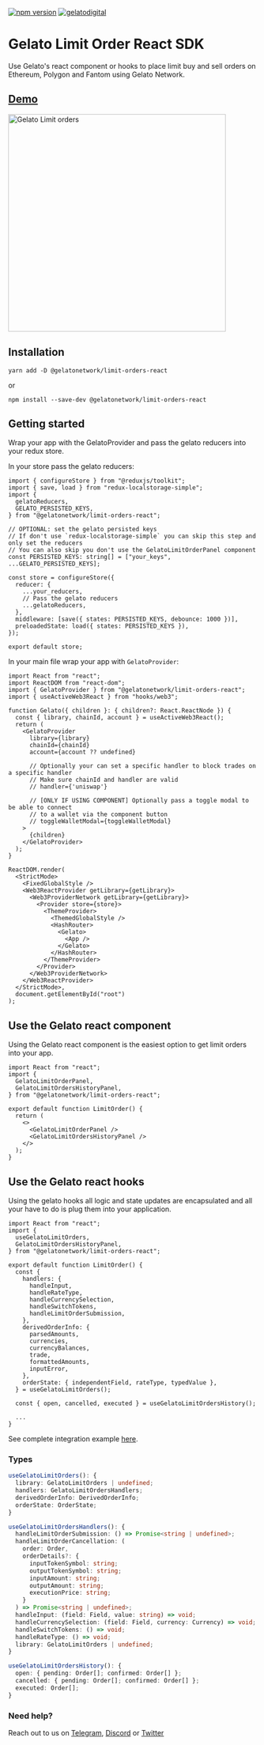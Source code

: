 [![npm version](https://badge.fury.io/js/%40gelatonetwork%2Flimit-orders-lib.svg)](https://badge.fury.io/js/%40gelatonetwork%2Flimit-orders-lib)
[![gelatodigital](https://circleci.com/gh/gelatodigital/limit-orders-lib.svg?style=shield)](https://app.circleci.com/pipelines/github/gelatodigital/limit-orders-lib)

# Gelato Limit Order React SDK

Use Gelato's react component or hooks to place limit buy and sell orders on Ethereum, Polygon and Fantom using Gelato Network.

## [Demo](https://www.sorbet.finance)

<a href="https://www.sorbet.finance" target="_blank">
     <img src="https://i.imgur.com/xE5RKRH.png"
          alt="Gelato Limit orders"
          style="width: 440px;"
     />
</a>

## Installation

`yarn add -D @gelatonetwork/limit-orders-react`

or

`npm install --save-dev @gelatonetwork/limit-orders-react`

## Getting started

Wrap your app with the GelatoProvider and pass the gelato reducers into your redux store.

In your store pass the gelato reducers:

```tsx
import { configureStore } from "@reduxjs/toolkit";
import { save, load } from "redux-localstorage-simple";
import {
  gelatoReducers,
  GELATO_PERSISTED_KEYS,
} from "@gelatonetwork/limit-orders-react";

// OPTIONAL: set the gelato persisted keys
// If don't use `redux-localstorage-simple` you can skip this step and only set the reducers
// You can also skip you don't use the GelatoLimitOrderPanel component
const PERSISTED_KEYS: string[] = ["your_keys", ...GELATO_PERSISTED_KEYS];

const store = configureStore({
  reducer: {
    ...your_reducers,
    // Pass the gelato reducers
    ...gelatoReducers,
  },
  middleware: [save({ states: PERSISTED_KEYS, debounce: 1000 })],
  preloadedState: load({ states: PERSISTED_KEYS }),
});

export default store;
```

In your main file wrap your app with `GelatoProvider`:

```tsx
import React from "react";
import ReactDOM from "react-dom";
import { GelatoProvider } from "@gelatonetwork/limit-orders-react";
import { useActiveWeb3React } from "hooks/web3";

function Gelato({ children }: { children?: React.ReactNode }) {
  const { library, chainId, account } = useActiveWeb3React();
  return (
    <GelatoProvider
      library={library}
      chainId={chainId}
      account={account ?? undefined}

      // Optionally your can set a specific handler to block trades on a specific handler
      // Make sure chainId and handler are valid
      // handler={'uniswap'}

      // [ONLY IF USING COMPONENT] Optionally pass a toggle modal to be able to connect
      // to a wallet via the component button
      // toggleWalletModal={toggleWalletModal}
    >
      {children}
    </GelatoProvider>
  );
}

ReactDOM.render(
  <StrictMode>
    <FixedGlobalStyle />
    <Web3ReactProvider getLibrary={getLibrary}>
      <Web3ProviderNetwork getLibrary={getLibrary}>
        <Provider store={store}>
          <ThemeProvider>
            <ThemedGlobalStyle />
            <HashRouter>
              <Gelato>
                <App />
              </Gelato>
            </HashRouter>
          </ThemeProvider>
        </Provider>
      </Web3ProviderNetwork>
    </Web3ReactProvider>
  </StrictMode>,
  document.getElementById("root")
);
```

## Use the Gelato react component

Using the Gelato react component is the easiest option to get limit orders into your app.

```tsx
import React from "react";
import {
  GelatoLimitOrderPanel,
  GelatoLimitOrdersHistoryPanel,
} from "@gelatonetwork/limit-orders-react";

export default function LimitOrder() {
  return (
    <>
      <GelatoLimitOrderPanel />
      <GelatoLimitOrdersHistoryPanel />
    </>
  );
}
```

## Use the Gelato react hooks

Using the gelato hooks all logic and state updates are encapsulated and all your have to do is plug them into your application.

```tsx
import React from "react";
import {
  useGelatoLimitOrders,
  GelatoLimitOrdersHistoryPanel,
} from "@gelatonetwork/limit-orders-react";

export default function LimitOrder() {
  const {
    handlers: {
      handleInput,
      handleRateType,
      handleCurrencySelection,
      handleSwitchTokens,
      handleLimitOrderSubmission,
    },
    derivedOrderInfo: {
      parsedAmounts,
      currencies,
      currencyBalances,
      trade,
      formattedAmounts,
      inputError,
    },
    orderState: { independentField, rateType, typedValue },
  } = useGelatoLimitOrders();

  const { open, cancelled, executed } = useGelatoLimitOrdersHistory();

  ...
}
```

See complete integration example [here](https://github.com/gelatodigital/limit-orders-lib/tree/master/packages/limit-orders-react/src/components/GelatoLimitOrder/index.tsx#L81).

### Types

```typescript
useGelatoLimitOrders(): {
  library: GelatoLimitOrders | undefined;
  handlers: GelatoLimitOrdersHandlers;
  derivedOrderInfo: DerivedOrderInfo;
  orderState: OrderState;
}

useGelatoLimitOrdersHandlers(): {
  handleLimitOrderSubmission: () => Promise<string | undefined>;
  handleLimitOrderCancellation: (
    order: Order,
    orderDetails?: {
      inputTokenSymbol: string;
      outputTokenSymbol: string;
      inputAmount: string;
      outputAmount: string;
      executionPrice: string;
    }
  ) => Promise<string | undefined>;
  handleInput: (field: Field, value: string) => void;
  handleCurrencySelection: (field: Field, currency: Currency) => void;
  handleSwitchTokens: () => void;
  handleRateType: () => void;
  library: GelatoLimitOrders | undefined;
}

useGelatoLimitOrdersHistory(): {
  open: { pending: Order[]; confirmed: Order[] };
  cancelled: { pending: Order[]; confirmed: Order[] };
  executed: Order[];
}
```

### Need help?

Reach out to us on [Telegram](https://t.me/therealgelatonetwork), [Discord](https://discord.gg/ApbA39BKyJ) or [Twitter](https://twitter.com/gelatonetwork)
